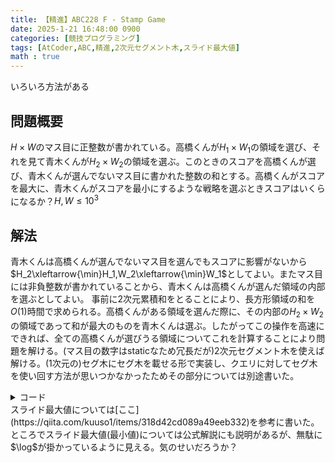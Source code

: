```yaml
---
title: 【精進】ABC228 F - Stamp Game
date: 2025-1-21 16:48:00 0900
categories: [競技プログラミング]
tags: [AtCoder,ABC,精進,2次元セグメント木,スライド最大値]
math : true
---
```

いろいろ方法がある

## 問題概要
$H\times W$のマス目に正整数が書かれている。高橋くんが$H_1\times W_1$の領域を選び、それを見て青木くんが$H_2\times W_2$の領域を選ぶ。このときのスコアを高橋くんが選び、青木くんが選んでないマス目に書かれた整数の和とする。高橋くんがスコアを最大に、青木くんがスコアを最小にするような戦略を選ぶときスコアはいくらになるか？$H,W\le 10^3$

## 解法
青木くんは高橋くんが選んでないマス目を選んでもスコアに影響がないから$H_2\xleftarrow{\min}H_1,W_2\xleftarrow{\min}W_1$としてよい。またマス目には非負整数が書かれていることから、青木くんは高橋くんが選んだ領域の内部を選ぶとしてよい。
事前に2次元累積和をとることにより、長方形領域の和を$O(1)$時間で求められる。高橋くんがある領域を選んだ際に、その内部の$H_2\times W_2$の領域であって和が最大のものを青木くんは選ぶ。したがってこの操作を高速にできれば、全ての高橋くんが選びうる領域についてこれを計算することにより問題を解ける。(マス目の数字はstaticなため冗長だが)2次元セグメント木を使えば解ける。(1次元の)セグ木にセグ木を載せる形で実装し、クエリに対してセグ木を使い回す方法が思いつかなかったためその部分については別途書いた。

<details  close markdown="1"><summary>コード</summary>
```cpp
#include "data_structure/segtree.hpp"
ll op1(ll a, ll b) {
    return max(a, b);
}
ll e1() {
    return 0;
}
using seg1 = segtree<ll, op1, e1>;
ll szw;
seg1 op(seg1 a, seg1 b) {
    vl v(a.n);
    rep(i, a.n) v[i] = max(a.get(i), b.get(i));
    return seg1(v);
}
seg1 e() {
    return seg1(szw);
}
void solve() {
    ll h, w;
    input(h, w);
    LL(h1, w1, h2, w2);
    chmin(h2, h1);
    chmin(w2, w1);
    szw = w - w2 + 1;
    ll szh = h - h2 + 1;
    Graph s(h + 1, vl(w + 1));
    rep1(i, h) rep1(j, w) {
        cin >> s[i][j];
    }
    rep(i, h) rep(j, w + 1) s[i + 1][j] += s[i][j];
    rep(i, h + 1) rep(j, w) s[i][j + 1] += s[i][j];
    auto aoki = [&](ll i, ll j) {
        return s[i + h2][j + w2] - s[i][j + w2] - s[i + h2][j] + s[i][j];
    };
    vector<seg1> _v;
    rep(i, szh) {
        vl v(szw);
        rep(j, szw) {
            v[j] = aoki(i, j);
        }
        _v.push_back(seg1(v));
    }
    segtree<seg1, op, e> seg(_v);
    ll ans = 0;
    auto takahashi = [&](ll i, ll j) {
        return s[i + h1][j + w1] - s[i][j + w1] - s[i + h1][j] + s[i][j];
    };
    auto query = [&](ll l, ll r, ll L, ll R) {
        ll res = 0;
        l += szh, r += szh;
        while(l < r) {
            if(l & 1) {
                chmax(res, seg.v[l].prod(L, R));
            }
            if(r & 1) {
                chmax(res, seg.v[(r - 1)].prod(L, R));
            }
            l = (l + 1) >> 1;
            r >>= 1;
        }
        return res;
    };
    rep(i, h - h1 + 1) {
        rep(j, w - w1 + 1) {
            ll tmp = takahashi(i, j);
            tmp -= query(i, i + h1 - h2 + 1, j, j + w1 - w2 + 1);
            chmax(ans, tmp);
        }
    }
    print(ans);
}
int main() {
    ios::sync_with_stdio(false);
    std::cin.tie(nullptr);
    solve();
}

```
</details>
2次元セグ木は初めて使ったので、もう少し勉強する必要がありそう。

## 別解
高橋くんが選んだ領域に対して、青木くんが選ぶ可能性のある領域は$(H_1-H_2+1)\times(W_1-W_2+1)$個ある。これが固定なのでスライド最大値を用いて計算できる。
<details  close markdown="1"><summary>コード</summary>
```cpp
#include "template.hpp"
void solve() {
    LL(h, w, h1, w1, h2, w2);
    chmin(h2, h1);
    chmin(w2, w1);
    Graph s(h + 1, vl(w + 1));
    rep1(i, h) rep1(j, w) {
        cin >> s[i][j];
    }
    rep(i, h) rep(j, w + 1) s[i + 1][j] += s[i][j];
    rep(i, h + 1) rep(j, w) s[i][j + 1] += s[i][j];
    auto cul_aoki = [&](ll i, ll j) {
        return s[i + h2][j + w2] - s[i][j + w2] - s[i + h2][j] + s[i][j];
    };
    Graph aoki(h - h2 + 1, vl(w - w2 + 1));
    rep(i, h - h2 + 1) rep(j, w - w2 + 1) {
        aoki[i][j] = cul_aoki(i, j);
    }
    auto slide_max = [](vl &v, ll k) {
        ll n = ssize(v);
        vl res(n - k + 1);
        deque<ll> d; // idx列 v[d[i]]は狭義単調減少
        rep(i, n) {
            if(d.size() and d[0] + k == i)
                d.pop_front();
            while(d.size() and v[d.back()] <= v[i])
                d.pop_back();
            d.push_back(i);
            if(i >= k - 1)
                res[i - (k - 1)] = v[d[0]];
        }
        return res;
    };
    Graph aoki2(h - h2 + 1);
    // aoki2[i][j] = max(aoki[i][j],..,aoki[i][j+(w1-w2)])
    rep(i, h - h2 + 1) {
        aoki2[i] = slide_max(aoki[i], w1 - w2 + 1);
    }
    Graph aoki3(h - h1 + 1, vl(w - w1 + 1));
    // aoki3[i][j] = max(aoki[i][j],...,aoki[i+(h1-h2)][j])
    //             = max[k<=h1-h2,l<=w1-w2](aoki[i+k][j+l])
    rep(j, w - w1 + 1) {
        vl v(h - h2 + 1);
        rep(i, h - h2 + 1) v[i] = aoki2[i][j];
        v = slide_max(v, h1 - h2 + 1);
        rep(i, h - h1 + 1) aoki3[i][j] = v[i];
    }
    ll ans = 0;
    auto takahashi = [&](ll i, ll j) {
        return s[i + h1][j + w1] - s[i][j + w1] - s[i + h1][j] + s[i][j];
    };
    rep(i, h - h1 + 1) rep(j, w - w1 + 1) {
        chmax(ans, takahashi(i, j) - aoki3[i][j]);
    }
    print(ans);
}
int main() {
    ios::sync_with_stdio(false);
    std::cin.tie(nullptr);
    solve();
}

```
</details>
スライド最大値については[ここ](https://qiita.com/kuuso1/items/318d42cd089a49eeb332)を参考に書いた。ところでスライド最大値(最小値)については公式解説にも説明があるが、無駄に$\log$が掛かっているように見える。気のせいだろうか？